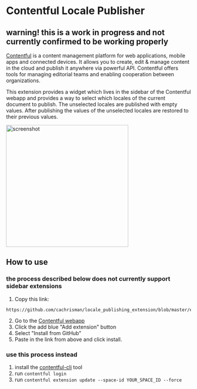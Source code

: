 # Contentful Locale Publisher

## warning! this is a work in progress and not currently confirmed to be working properly

[Contentful](https://www.contentful.com) is a content management platform for web applications, mobile apps and connected devices. It allows you to create, edit & manage content in the cloud and publish it anywhere via powerful API. Contentful offers tools for managing editorial teams and enabling cooperation between organizations.

This extension provides a widget which lives in the sidebar of the Contentful webapp and provides a way to select which locales of the current document to publish. The unselected locales are published with empty values. After publishing the values of the unselected locales are restored to their previous values.

<img width="333" alt="screenshot" src="https://user-images.githubusercontent.com/6521666/40333977-1326f416-5d10-11e8-83ce-3ee8bd47ec18.png">

## How to use

### the process described below does not currently support sidebar extensions

1. Copy this link:

```
https://github.com/cachrisman/locale_publishing_extension/blob/master/extension.json
```

2. Go to the [Contentful webapp](https://app.contentful.com/deeplink?link=extensions)
3. Click the add blue "Add extension" button
4. Select "Install from GitHub"
5. Paste in the link from above and click install.

### use this process instead

1. install the [contentful-cli](https://github.com/contentful/contentful-cli) tool
2. run `contentful login`
3. run `contentful extension update --space-id YOUR_SPACE_ID --force`

